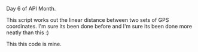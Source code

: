 Day 6 of API Month. 

This script works out the linear distance between two sets of GPS coordinates. 
I'm sure its been done before and I'm sure its been done more neatly than this :) 

This this code is mine.